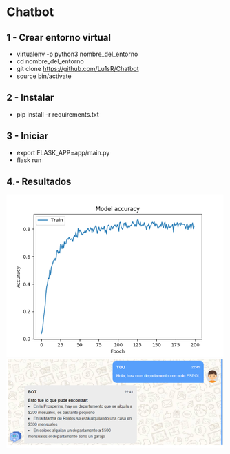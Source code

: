 # Chatbot

1 - Crear entorno virtual
-------------------------------
* virtualenv -p python3 nombre_del_entorno
* cd nombre_del_entorno
* git clone https://github.com/Lu1sR/Chatbot
* source bin/activate

2 - Instalar 
---------------
* pip install -r requirements.txt


3 - Iniciar
---------------
* export FLASK_APP=app/main.py 
* flask run  

4.- Resultados
-----------------------
![exactitud](results/accuracy.png)
![chat](results/chat.png)
